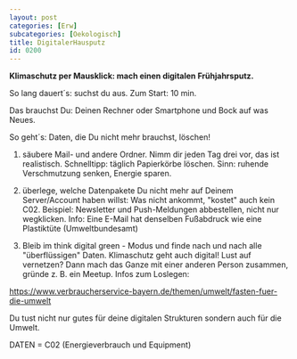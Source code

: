 ```yaml
---
layout: post
categories: [Erw]
subcategories: [Oekologisch]
title: DigitalerHausputz
id: 0200
---
```

**Klimaschutz per Mausklick: mach einen digitalen Frühjahrsputz.**

So lang dauert´s: suchst du aus. Zum Start: 10 min. 

Das brauchst Du: Deinen Rechner oder Smartphone und Bock auf was Neues. 

So geht´s: Daten, die Du nicht mehr brauchst, löschen! 

  1. säubere Mail- und andere Ordner. Nimm dir jeden Tag drei vor, das ist realistisch. Schnelltipp: täglich Papierkörbe löschen. Sinn: ruhende Verschmutzung senken, Energie sparen. 
  
  1. überlege, welche Datenpakete Du nicht mehr auf Deinem Server/Account haben willst: Was nicht ankommt, "kostet" auch kein C02. Beispiel: Newsletter und Push-Meldungen abbestellen, nicht nur wegklicken. Info: Eine E-Mail hat denselben Fußabdruck wie eine Plastiktüte (Umweltbundesamt) 
  
  1. Bleib im think digital green - Modus und finde nach und nach alle "überflüssigen" Daten. Klimaschutz geht auch digital! Lust auf vernetzen? Dann mach das Ganze mit einer anderen Person zusammen, gründe z. B. ein Meetup. Infos zum Loslegen: 
  
https://www.verbraucherservice-bayern.de/themen/umwelt/fasten-fuer-die-umwelt

Du tust nicht nur gutes für deine digitalen Strukturen sondern auch für die Umwelt.

DATEN = C02 (Energieverbrauch und Equipment) 
